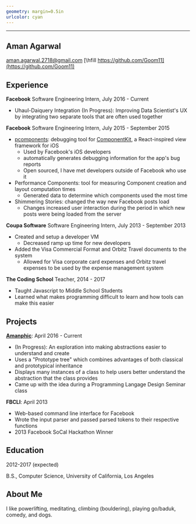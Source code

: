 ```yaml
---
geometry: margin=0.5in
urlcolor: cyan
---
```


------------
Aman Agarwal
------------

<aman.agarwal.2718@gmail.com> [\hfill https://github.com/Goom11](https://github.com/Goom11)

Experience
----------

**Facebook** Software Engineering Intern, July 2016 - Current

* Uhaul-Daiquery Integration (In Progress): Improving Data Scientist's UX by integrating two separate tools that are often used together

**Facebook** Software Engineering Intern, July 2015 - September 2015

* [pcomponents](http://componentkit.org/docs/debugging.html#pcomponents): debugging tool for [ComponentKit](http://componentkit.org/), a React-inspired view framework for iOS
    * Used by Facebook's iOS developers
    * automatically generates debugging information for the app's bug reports
    * Open sourced, I have met developers outside of Facebook who use it
* Performance Components: tool for measuring Component creation and layout computation times
    * Generated data to determine which components used the most time
* Shimmering Stories: changed the way new Facebook posts load
    * Changes increased user interaction during the period in which new posts were being loaded from the server

**Coupa Software** Software Engineering Intern, July 2013 - September 2013

* Created and setup a developer VM
    * Decreased ramp up time for new developers
* Added the Visa Commercial Format and Orbitz Travel documents to the system
    * Allowed for Visa corporate card expenses and Orbitz travel expenses to be used by the expense management system

**The Coding School** Teacher, 2014 - 2017

* Taught Javascript to Middle School Students
* Learned what makes programming difficult to learn and how tools can make this easier

Projects
--------

**[Amanphic](http://goom11.github.io/VisualSimulations/)**: April 2016 - Current

* (In Progress): An exploration into making abstractions easier to understand and create
* Uses a "Prototype tree" which combines advantages of both classical and prototypical inheritance
* Displays many instances of a class to help users better understand the abstraction that the class provides
* Came up with the idea during a Programming Langage Design Seminar class

**FBCLI**: April 2013

* Web-based command line interface for Facebook
* Wrote the input parser and passed parsed tokens to their respective functions
* 2013 Facebook SoCal Hackathon Winner



Education
---------
2012-2017 (expected)

B.S., Computer Science, University of California, Los Angeles

About Me
--------
I like powerlifting, meditating, climbing (bouldering), playing go/baduk, comedy, and dogs.
